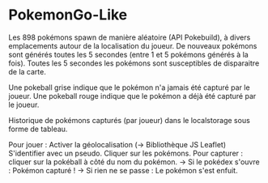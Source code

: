 # PokemonGo-Like

Les 898 pokémons spawn de manière aléatoire (API Pokebuild), à divers emplacements autour de la localisation du joueur. De nouveaux pokémons sont générés toutes les 5 secondes (entre 1 et 5 pokémons générés à la fois). Toutes les 5 secondes les pokémons sont susceptibles de disparaitre de la carte.

Une pokeball grise indique que le pokémon n'a jamais été capturé par le joueur. Une pokeball rouge indique que le pokémon a déjà été capturé par le joueur.

Historique de pokémons capturés (par joueur) dans le localstorage sous forme de tableau.

Pour jouer : Activer la géolocalisation (-> Bibliothèque JS Leaflet) S'identifier avec un pseudo. Cliquer sur les pokémons. Pour capturer : cliquer sur la pokéball à côté du nom du pokémon. -> Si le pokédex s'ouvre : Pokémon capturé ! -> Si rien ne se passe : Le pokémon s'est enfuit.